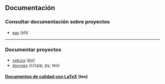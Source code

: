 ## Documentación

### Consultar documentación sobre proyectos
- [`man`](https://github.com/mondeja/fullstack/tree/master/backend/src/043-documentacion/man) (sh)

__________________________________________

### Documentar proyectos
- [`sphinx`](https://github.com/mondeja/fullstack/tree/master/backend/src/043-documentacion/sphinx) (py)
- [`doxygen`](https://github.com/mondeja/fullstack/tree/master/backend/src/043-documentacion/doxygen) (c/cpp, py, tex)

#### [Documentos de calidad con LaTeX](https://github.com/mondeja/fullstack/tree/master/backend/src/042-latex/) (tex)
